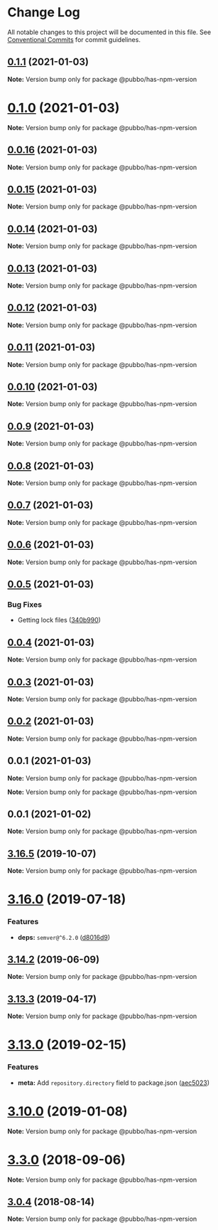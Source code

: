 # Change Log

All notable changes to this project will be documented in this file.
See [Conventional Commits](https://conventionalcommits.org) for commit guidelines.

## [0.1.1](https://github.com/lerna/lerna/compare/v0.0.5...v0.1.1) (2021-01-03)

**Note:** Version bump only for package @pubbo/has-npm-version





# [0.1.0](https://github.com/lerna/lerna/compare/v0.0.5...v0.1.0) (2021-01-03)

**Note:** Version bump only for package @pubbo/has-npm-version





## [0.0.16](https://github.com/lerna/lerna/compare/v0.0.5...v0.0.16) (2021-01-03)

**Note:** Version bump only for package @pubbo/has-npm-version





## [0.0.15](https://github.com/lerna/lerna/compare/v0.0.5...v0.0.15) (2021-01-03)

**Note:** Version bump only for package @pubbo/has-npm-version





## [0.0.14](https://github.com/lerna/lerna/compare/v0.0.5...v0.0.14) (2021-01-03)

**Note:** Version bump only for package @pubbo/has-npm-version





## [0.0.13](https://github.com/lerna/lerna/compare/v0.0.5...v0.0.13) (2021-01-03)

**Note:** Version bump only for package @pubbo/has-npm-version





## [0.0.12](https://github.com/lerna/lerna/compare/v0.0.5...v0.0.12) (2021-01-03)

**Note:** Version bump only for package @pubbo/has-npm-version





## [0.0.11](https://github.com/lerna/lerna/compare/v0.0.5...v0.0.11) (2021-01-03)

**Note:** Version bump only for package @pubbo/has-npm-version





## [0.0.10](https://github.com/lerna/lerna/compare/v0.0.5...v0.0.10) (2021-01-03)

**Note:** Version bump only for package @pubbo/has-npm-version





## [0.0.9](https://github.com/lerna/lerna/compare/v0.0.5...v0.0.9) (2021-01-03)

**Note:** Version bump only for package @pubbo/has-npm-version





## [0.0.8](https://github.com/lerna/lerna/compare/v0.0.5...v0.0.8) (2021-01-03)

**Note:** Version bump only for package @pubbo/has-npm-version





## [0.0.7](https://github.com/lerna/lerna/compare/v0.0.5...v0.0.7) (2021-01-03)

**Note:** Version bump only for package @pubbo/has-npm-version





## [0.0.6](https://github.com/lerna/lerna/compare/v0.0.5...v0.0.6) (2021-01-03)

**Note:** Version bump only for package @pubbo/has-npm-version





## [0.0.5](https://github.com/lerna/lerna/compare/v0.0.4...v0.0.5) (2021-01-03)


### Bug Fixes

* Getting lock files ([340b990](https://github.com/lerna/lerna/commit/340b99042a4d619a05cd6e831ab6ef4ed48583ed))





## [0.0.4](https://github.com/lerna/lerna/compare/v0.0.3...v0.0.4) (2021-01-03)

**Note:** Version bump only for package @pubbo/has-npm-version





## [0.0.3](https://github.com/lerna/lerna/compare/v0.0.2...v0.0.3) (2021-01-03)

**Note:** Version bump only for package @pubbo/has-npm-version





## [0.0.2](https://github.com/lerna/lerna/compare/v0.0.1...v0.0.2) (2021-01-03)

**Note:** Version bump only for package @pubbo/has-npm-version





## 0.0.1 (2021-01-03)

**Note:** Version bump only for package @pubbo/has-npm-version







**Note:** Version bump only for package @pubbo/has-npm-version





## 0.0.1 (2021-01-02)

**Note:** Version bump only for package @pubbo/has-npm-version





## [3.16.5](https://github.com/lerna/lerna/compare/v3.16.4...v3.16.5) (2019-10-07)

**Note:** Version bump only for package @pubbo/has-npm-version





# [3.16.0](https://github.com/lerna/lerna/compare/v3.15.0...v3.16.0) (2019-07-18)


### Features

* **deps:** `semver@^6.2.0` ([d8016d9](https://github.com/lerna/lerna/commit/d8016d9))





## [3.14.2](https://github.com/lerna/lerna/compare/v3.14.1...v3.14.2) (2019-06-09)

**Note:** Version bump only for package @pubbo/has-npm-version





## [3.13.3](https://github.com/lerna/lerna/compare/v3.13.2...v3.13.3) (2019-04-17)

**Note:** Version bump only for package @pubbo/has-npm-version





# [3.13.0](https://github.com/lerna/lerna/compare/v3.12.1...v3.13.0) (2019-02-15)


### Features

* **meta:** Add `repository.directory` field to package.json ([aec5023](https://github.com/lerna/lerna/commit/aec5023))





# [3.10.0](https://github.com/lerna/lerna/compare/v3.9.1...v3.10.0) (2019-01-08)

**Note:** Version bump only for package @pubbo/has-npm-version





<a name="3.3.0"></a>
# [3.3.0](https://github.com/lerna/lerna/compare/v3.2.1...v3.3.0) (2018-09-06)

**Note:** Version bump only for package @pubbo/has-npm-version





<a name="3.0.4"></a>
## [3.0.4](https://github.com/lerna/lerna/compare/v3.0.3...v3.0.4) (2018-08-14)

**Note:** Version bump only for package @pubbo/has-npm-version
